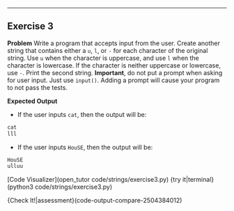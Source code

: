 ----------

## Exercise 3

**Problem**
Write a program that accepts input from the user. Create another string that contains either a `u`, `l`, or `-` for each character of the original string. Use `u` when the character is uppercase, and use `l` when the character is lowercase. If the character is neither uppercase or lowercase, use `-`. Print the second string. **Important**, do not put a prompt when asking for user input. Just use `input()`. Adding a prompt will cause your program to not pass the tests.

**Expected Output**
* If the user inputs `cat`, then the output will be:
```python
cat
lll
```
* If the user inputs `HouSE`, then the output will be:
```python
HouSE
ulluu
```

[Code Visualizer](open_tutor code/strings/exercise3.py)
{try it|terminal}(python3 code/strings/exercise3.py)

{Check It!|assessment}(code-output-compare-2504384012)
